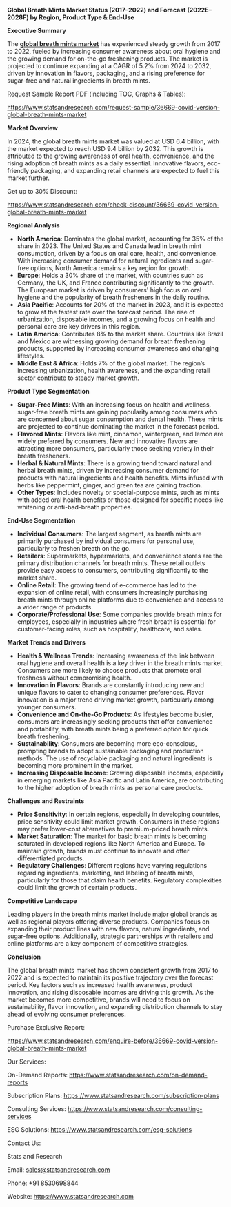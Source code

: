 ﻿**Global Breath Mints Market Status (2017–2022) and Forecast (2022E–2028F) by Region, Product Type & End-Use**

**Executive Summary**

The [**global breath mints market**](https://www.statsandresearch.com/report/36669-covid-version-global-breath-mints-market) has experienced steady growth from 2017 to 2022, fueled by increasing consumer awareness about oral hygiene and the growing demand for on-the-go freshening products. The market is projected to continue expanding at a CAGR of 5.2% from 2024 to 2032, driven by innovation in flavors, packaging, and a rising preference for sugar-free and natural ingredients in breath mints.

Request Sample Report PDF (including TOC, Graphs & Tables):

<https://www.statsandresearch.com/request-sample/36669-covid-version-global-breath-mints-market>

**Market Overview**

In 2024, the global breath mints market was valued at USD 6.4 billion, with the market expected to reach USD 9.4 billion by 2032. This growth is attributed to the growing awareness of oral health, convenience, and the rising adoption of breath mints as a daily essential. Innovative flavors, eco-friendly packaging, and expanding retail channels are expected to fuel this market further.

Get up to 30% Discount:

<https://www.statsandresearch.com/check-discount/36669-covid-version-global-breath-mints-market>

**Regional Analysis**

- **North America**: Dominates the global market, accounting for 35% of the share in 2023. The United States and Canada lead in breath mint consumption, driven by a focus on oral care, health, and convenience. With increasing consumer demand for natural ingredients and sugar-free options, North America remains a key region for growth.
- **Europe**: Holds a 30% share of the market, with countries such as Germany, the UK, and France contributing significantly to the growth. The European market is driven by consumers' high focus on oral hygiene and the popularity of breath fresheners in the daily routine.
- **Asia Pacific**: Accounts for 20% of the market in 2023, and it is expected to grow at the fastest rate over the forecast period. The rise of urbanization, disposable incomes, and a growing focus on health and personal care are key drivers in this region.
- **Latin America**: Contributes 8% to the market share. Countries like Brazil and Mexico are witnessing growing demand for breath freshening products, supported by increasing consumer awareness and changing lifestyles.
- **Middle East & Africa**: Holds 7% of the global market. The region’s increasing urbanization, health awareness, and the expanding retail sector contribute to steady market growth.

**Product Type Segmentation**

- **Sugar-Free Mints**: With an increasing focus on health and wellness, sugar-free breath mints are gaining popularity among consumers who are concerned about sugar consumption and dental health. These mints are projected to continue dominating the market in the forecast period.
- **Flavored Mints**: Flavors like mint, cinnamon, wintergreen, and lemon are widely preferred by consumers. New and innovative flavors are attracting more consumers, particularly those seeking variety in their breath fresheners.
- **Herbal & Natural Mints**: There is a growing trend toward natural and herbal breath mints, driven by increasing consumer demand for products with natural ingredients and health benefits. Mints infused with herbs like peppermint, ginger, and green tea are gaining traction.
- **Other Types**: Includes novelty or special-purpose mints, such as mints with added oral health benefits or those designed for specific needs like whitening or anti-bad-breath properties.

**End-Use Segmentation**

- **Individual Consumers**: The largest segment, as breath mints are primarily purchased by individual consumers for personal use, particularly to freshen breath on the go.
- **Retailers**: Supermarkets, hypermarkets, and convenience stores are the primary distribution channels for breath mints. These retail outlets provide easy access to consumers, contributing significantly to the market share.
- **Online Retail**: The growing trend of e-commerce has led to the expansion of online retail, with consumers increasingly purchasing breath mints through online platforms due to convenience and access to a wider range of products.
- **Corporate/Professional Use**: Some companies provide breath mints for employees, especially in industries where fresh breath is essential for customer-facing roles, such as hospitality, healthcare, and sales.

**Market Trends and Drivers**

- **Health & Wellness Trends**: Increasing awareness of the link between oral hygiene and overall health is a key driver in the breath mints market. Consumers are more likely to choose products that promote oral freshness without compromising health.
- **Innovation in Flavors**: Brands are constantly introducing new and unique flavors to cater to changing consumer preferences. Flavor innovation is a major trend driving market growth, particularly among younger consumers.
- **Convenience and On-the-Go Products**: As lifestyles become busier, consumers are increasingly seeking products that offer convenience and portability, with breath mints being a preferred option for quick breath freshening.
- **Sustainability**: Consumers are becoming more eco-conscious, prompting brands to adopt sustainable packaging and production methods. The use of recyclable packaging and natural ingredients is becoming more prominent in the market.
- **Increasing Disposable Income**: Growing disposable incomes, especially in emerging markets like Asia Pacific and Latin America, are contributing to the higher adoption of breath mints as personal care products.

**Challenges and Restraints**

- **Price Sensitivity**: In certain regions, especially in developing countries, price sensitivity could limit market growth. Consumers in these regions may prefer lower-cost alternatives to premium-priced breath mints.
- **Market Saturation**: The market for basic breath mints is becoming saturated in developed regions like North America and Europe. To maintain growth, brands must continue to innovate and offer differentiated products.
- **Regulatory Challenges**: Different regions have varying regulations regarding ingredients, marketing, and labeling of breath mints, particularly for those that claim health benefits. Regulatory complexities could limit the growth of certain products.

**Competitive Landscape**

Leading players in the breath mints market include major global brands as well as regional players offering diverse products. Companies focus on expanding their product lines with new flavors, natural ingredients, and sugar-free options. Additionally, strategic partnerships with retailers and online platforms are a key component of competitive strategies.

**Conclusion**

The global breath mints market has shown consistent growth from 2017 to 2022 and is expected to maintain its positive trajectory over the forecast period. Key factors such as increased health awareness, product innovation, and rising disposable incomes are driving this growth. As the market becomes more competitive, brands will need to focus on sustainability, flavor innovation, and expanding distribution channels to stay ahead of evolving consumer preferences.

Purchase Exclusive Report:

<https://www.statsandresearch.com/enquire-before/36669-covid-version-global-breath-mints-market>



Our Services:

On-Demand Reports: https://www.statsandresearch.com/on-demand-reports

Subscription Plans: <https://www.statsandresearch.com/subscription-plans>

Consulting Services: <https://www.statsandresearch.com/consulting-services>

ESG Solutions: <https://www.statsandresearch.com/esg-solutions>

Contact Us:

Stats and Research

Email: <sales@statsandresearch.com>

Phone: +91 8530698844

Website: <https://www.statsandresearch.com>







